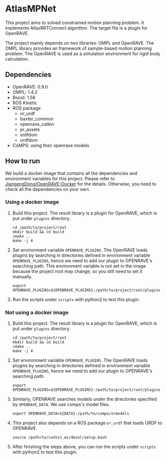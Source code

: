 # AtlasMPNet

This project aims to solved constrained motion planning problem.
It implements AtlasRRTConnect algorithm. The target file is a plugin for OpenRAVE.

The project mainly depends on two libraries: OMPL and OpenRAVE. The OMPL library provides an framework of sample-based motion planning problem.
The OpenRAVE is used as a simulation environment for rigid body calculation. 

## Dependencies

- OpenRAVE: 0.9.0
- OMPL: 1.4.2
- Boost: 1.58
- ROS Kinetic
- ROS package
  - or_urdf
  - baxter_common
  - openrave_catkin
  - pr_assets
  - srdfdom
  - urdfdom
- CoMPS: using their openrave models

## How to run

We build a docker image that contains all the dependencies and environment variables for this project. Please refer to [JiangengDong/OpenRAVE-Docker](https://github.com/JiangengDong/OpenRAVE-Docker) for the details. Otherwise, you need to check all the dependencies on your own.

### Using a docker image

1. Build this project. The result library is a plugin for OpenRAVE, which is put under `plugins` directory.
    ```
    cd /path/to/project/root
    mkdir build && cd build
    cmake ..
    make -j 4
    ```

1. Set environment variable `OPENRAVE_PLUGINS`. The OpenRAVE loads plugins by searching in directories defined in environment variable `OPENRAVE_PLUGINS`, hence we need
to add our plugin to OPENRAVE's searching path. This environment variable is not set in the image because the project root 
may change, so you still need to set it manually.
    ```
    export OPENRAVE_PLUGINS=${OPENRAVE_PLUGINS}:/path/to/project/root/plugins
    ```

1. Run the scripts under `scripts` with python2 to test this plugin.

### Not using a docker image

1. Build this project. The result library is a plugin for OpenRAVE, which is put under `plugins` directory.
    ```
    cd /path/to/project/root
    mkdir build && cd build
    cmake ..
    make -j 4
    ```

1. Set environment variable `OPENRAVE_PLUGINS`. The OpenRAVE loads plugins by searching in directories defined in environment variable `OPENRAVE_PLUGINS`, hence we need
to add our plugin to OPENRAVE's searching path. 
    ```
    export OPENRAVE_PLUGINS=${OPENRAVE_PLUGINS}:/path/to/project/root/plugins
    ```

1. Similarly, OPENRAVE searches models under the directories specified by `OPENRAVE_DATA`. We use comps's model files.
    ```
    export OPENRAVE_DATA=${DATA}:/path/to/comps/ormodels
    ```

1. This project also depends on a ROS package `or_urdf` that loads URDF to OPENRAVE.
    ``` 
    source /path/to/catkin_ws/devel/setup.bash
    ```

1. After finishing the steps above, you can run the scripts under `scripts` with python2 to test this plugin.
